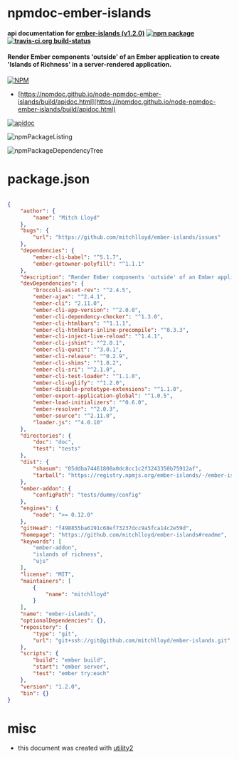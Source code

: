 # npmdoc-ember-islands

#### api documentation for  [ember-islands (v1.2.0)](https://github.com/mitchlloyd/ember-islands#readme)  [![npm package](https://img.shields.io/npm/v/npmdoc-ember-islands.svg?style=flat-square)](https://www.npmjs.org/package/npmdoc-ember-islands) [![travis-ci.org build-status](https://api.travis-ci.org/npmdoc/node-npmdoc-ember-islands.svg)](https://travis-ci.org/npmdoc/node-npmdoc-ember-islands)

#### Render Ember components 'outside' of an Ember application to create 'Islands of Richness' in a server-rendered application.

[![NPM](https://nodei.co/npm/ember-islands.png?downloads=true&downloadRank=true&stars=true)](https://www.npmjs.com/package/ember-islands)

- [https://npmdoc.github.io/node-npmdoc-ember-islands/build/apidoc.html](https://npmdoc.github.io/node-npmdoc-ember-islands/build/apidoc.html)

[![apidoc](https://npmdoc.github.io/node-npmdoc-ember-islands/build/screenCapture.buildCi.browser.%252Ftmp%252Fbuild%252Fapidoc.html.png)](https://npmdoc.github.io/node-npmdoc-ember-islands/build/apidoc.html)

![npmPackageListing](https://npmdoc.github.io/node-npmdoc-ember-islands/build/screenCapture.npmPackageListing.svg)

![npmPackageDependencyTree](https://npmdoc.github.io/node-npmdoc-ember-islands/build/screenCapture.npmPackageDependencyTree.svg)



# package.json

```json

{
    "author": {
        "name": "Mitch Lloyd"
    },
    "bugs": {
        "url": "https://github.com/mitchlloyd/ember-islands/issues"
    },
    "dependencies": {
        "ember-cli-babel": "^5.1.7",
        "ember-getowner-polyfill": "^1.1.1"
    },
    "description": "Render Ember components 'outside' of an Ember application to create 'Islands of Richness' in a server-rendered application.",
    "devDependencies": {
        "broccoli-asset-rev": "^2.4.5",
        "ember-ajax": "^2.4.1",
        "ember-cli": "2.11.0",
        "ember-cli-app-version": "^2.0.0",
        "ember-cli-dependency-checker": "^1.3.0",
        "ember-cli-htmlbars": "^1.1.1",
        "ember-cli-htmlbars-inline-precompile": "^0.3.3",
        "ember-cli-inject-live-reload": "^1.4.1",
        "ember-cli-jshint": "^2.0.1",
        "ember-cli-qunit": "^3.0.1",
        "ember-cli-release": "^0.2.9",
        "ember-cli-shims": "^1.0.2",
        "ember-cli-sri": "^2.1.0",
        "ember-cli-test-loader": "^1.1.0",
        "ember-cli-uglify": "^1.2.0",
        "ember-disable-prototype-extensions": "^1.1.0",
        "ember-export-application-global": "^1.0.5",
        "ember-load-initializers": "^0.6.0",
        "ember-resolver": "^2.0.3",
        "ember-source": "^2.11.0",
        "loader.js": "^4.0.10"
    },
    "directories": {
        "doc": "doc",
        "test": "tests"
    },
    "dist": {
        "shasum": "05ddba74461800a0dc8cc1c2f3243350b75912af",
        "tarball": "https://registry.npmjs.org/ember-islands/-/ember-islands-1.2.0.tgz"
    },
    "ember-addon": {
        "configPath": "tests/dummy/config"
    },
    "engines": {
        "node": ">= 0.12.0"
    },
    "gitHead": "f498855ba6191c68ef73237dcc9a5fca14c2e59d",
    "homepage": "https://github.com/mitchlloyd/ember-islands#readme",
    "keywords": [
        "ember-addon",
        "islands of richness",
        "ujs"
    ],
    "license": "MIT",
    "maintainers": [
        {
            "name": "mitchlloyd"
        }
    ],
    "name": "ember-islands",
    "optionalDependencies": {},
    "repository": {
        "type": "git",
        "url": "git+ssh://git@github.com/mitchlloyd/ember-islands.git"
    },
    "scripts": {
        "build": "ember build",
        "start": "ember server",
        "test": "ember try:each"
    },
    "version": "1.2.0",
    "bin": {}
}
```



# misc
- this document was created with [utility2](https://github.com/kaizhu256/node-utility2)
